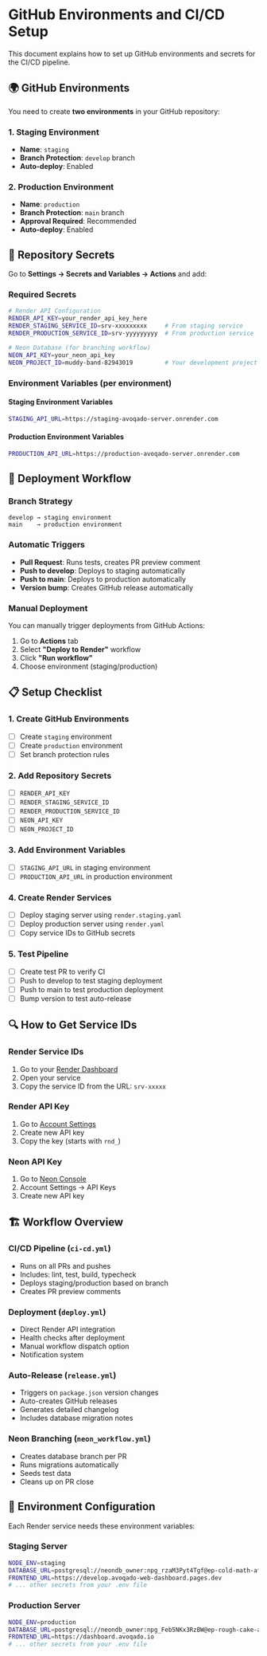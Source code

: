 # GitHub Environments and CI/CD Setup

This document explains how to set up GitHub environments and secrets for the CI/CD pipeline.

## 🌍 GitHub Environments

You need to create **two environments** in your GitHub repository:

### 1. Staging Environment
- **Name**: `staging`
- **Branch Protection**: `develop` branch
- **Auto-deploy**: Enabled

### 2. Production Environment  
- **Name**: `production`
- **Branch Protection**: `main` branch
- **Approval Required**: Recommended
- **Auto-deploy**: Enabled

## 🔐 Repository Secrets

Go to **Settings → Secrets and Variables → Actions** and add:

### Required Secrets

```bash
# Render API Configuration
RENDER_API_KEY=your_render_api_key_here
RENDER_STAGING_SERVICE_ID=srv-xxxxxxxxx     # From staging service
RENDER_PRODUCTION_SERVICE_ID=srv-yyyyyyyyy  # From production service

# Neon Database (for branching workflow)
NEON_API_KEY=your_neon_api_key
NEON_PROJECT_ID=muddy-band-82943019         # Your development project ID
```

### Environment Variables (per environment)

#### Staging Environment Variables
```bash
STAGING_API_URL=https://staging-avoqado-server.onrender.com
```

#### Production Environment Variables
```bash
PRODUCTION_API_URL=https://production-avoqado-server.onrender.com
```

## 🚀 Deployment Workflow

### Branch Strategy
```
develop → staging environment
main    → production environment
```

### Automatic Triggers
- **Pull Request**: Runs tests, creates PR preview comment
- **Push to develop**: Deploys to staging automatically  
- **Push to main**: Deploys to production automatically
- **Version bump**: Creates GitHub release automatically

### Manual Deployment
You can manually trigger deployments from GitHub Actions:
1. Go to **Actions** tab
2. Select **"Deploy to Render"** workflow
3. Click **"Run workflow"**
4. Choose environment (staging/production)

## 📋 Setup Checklist

### 1. Create GitHub Environments
- [ ] Create `staging` environment
- [ ] Create `production` environment
- [ ] Set branch protection rules

### 2. Add Repository Secrets
- [ ] `RENDER_API_KEY`
- [ ] `RENDER_STAGING_SERVICE_ID`
- [ ] `RENDER_PRODUCTION_SERVICE_ID`
- [ ] `NEON_API_KEY`
- [ ] `NEON_PROJECT_ID`

### 3. Add Environment Variables
- [ ] `STAGING_API_URL` in staging environment
- [ ] `PRODUCTION_API_URL` in production environment

### 4. Create Render Services
- [ ] Deploy staging server using `render.staging.yaml`
- [ ] Deploy production server using `render.yaml`
- [ ] Copy service IDs to GitHub secrets

### 5. Test Pipeline
- [ ] Create test PR to verify CI
- [ ] Push to develop to test staging deployment
- [ ] Push to main to test production deployment
- [ ] Bump version to test auto-release

## 🔍 How to Get Service IDs

### Render Service IDs
1. Go to your [Render Dashboard](https://dashboard.render.com)
2. Open your service
3. Copy the service ID from the URL: `srv-xxxxx`

### Render API Key
1. Go to [Account Settings](https://dashboard.render.com/user/settings)
2. Create new API key
3. Copy the key (starts with `rnd_`)

### Neon API Key
1. Go to [Neon Console](https://console.neon.tech)
2. Account Settings → API Keys
3. Create new API key

## 🏗️ Workflow Overview

### CI/CD Pipeline (`ci-cd.yml`)
- Runs on all PRs and pushes
- Includes: lint, test, build, typecheck
- Deploys staging/production based on branch
- Creates PR preview comments

### Deployment (`deploy.yml`)
- Direct Render API integration
- Health checks after deployment
- Manual workflow dispatch option
- Notification system

### Auto-Release (`release.yml`)
- Triggers on `package.json` version changes
- Auto-creates GitHub releases
- Generates detailed changelog
- Includes database migration notes

### Neon Branching (`neon_workflow.yml`)
- Creates database branch per PR
- Runs migrations automatically
- Seeds test data
- Cleans up on PR close

## 🔧 Environment Configuration

Each Render service needs these environment variables:

### Staging Server
```bash
NODE_ENV=staging
DATABASE_URL=postgresql://neondb_owner:npg_rzaM3Pyt4Tgf@ep-cold-math-aforhbky.c-2.us-west-2.aws.neon.tech/neondb?sslmode=require
FRONTEND_URL=https://develop.avoqado-web-dashboard.pages.dev
# ... other secrets from your .env file
```

### Production Server
```bash
NODE_ENV=production
DATABASE_URL=postgresql://neondb_owner:npg_Feb5NKx3RzBW@ep-rough-cake-admwvkl6.c-2.us-east-1.aws.neon.tech/neondb?sslmode=require
FRONTEND_URL=https://dashboard.avoqado.io
# ... other secrets from your .env file
```